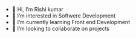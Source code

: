 - 👋 Hi, I’m Rishi kumar
- 👀 I’m interested in Softwere Development
- 🌱 I’m currently learning Front end Development
- 💞️ I’m looking to collaborate on projects

<!---
Rishikr30/Rishikr30 is a ✨ special ✨ repository because its `README.md` (this file) appears on your GitHub profile.
You can click the Preview link to take a look at your changes.
--->
